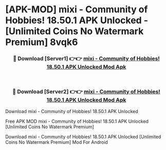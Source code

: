 # [APK-MOD] mixi - Community of Hobbies! 18.50.1 APK Unlocked - [Unlimited Coins No Watermark Premium] 8vqk6



<div align="center">
<h3>🔴 Download [Server1] 👉👉 <a href="https://momento.my/?title=mixi_-_Community_of_Hobbies!_18.50.1_APK_Unlocked">mixi - Community of Hobbies! 18.50.1 APK Unlocked Mod Apk</a></h3><br>

<h3>🔴 Download [Server2] 👉👉 <a href="https://momento.my/?title=mixi_-_Community_of_Hobbies!_18.50.1_APK_Unlocked">mixi - Community of Hobbies! 18.50.1 APK Unlocked Mod Apk</a></h3>
</div>



Download mixi - Community of Hobbies! 18.50.1 APK Unlocked 

Free APK MOD mixi - Community of Hobbies! 18.50.1 APK Unlocked [Unlimited Coins No Watermark Premium]

Download mixi - Community of Hobbies! 18.50.1 APK Unlocked [Unlimited Coins No Watermark Premium] Mod For Android
